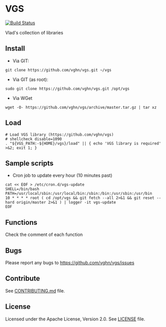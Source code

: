 # VGS
  [![Build Status](https://travis-ci.org/vghn/vgs.svg?branch=master)](https://travis-ci.org/vghn/vgs)

Vlad's collection of libraries

## Install
- Via GIT:
```
git clone https://github.com/vghn/vgs.git ~/vgs
```
- Via GIT (as root):
```
sudo git clone https://github.com/vghn/vgs.git /opt/vgs
```
- Via WGet
```
wget -O- https://github.com/vghn/vgs/archive/master.tar.gz | tar xz
```

## Load
```
# Load VGS library (https://github.com/vghn/vgs)
# shellcheck disable=1090
. "${VGS_PATH:-${HOME}/vgs}/load" || { echo 'VGS library is required' >&2; exit 1; }
```

## Sample scripts
- Cron job to update every hour (10 minutes past)
```
cat << EOF > /etc/cron.d/vgs-update
SHELL=/bin/bash
PATH=/usr/local/sbin:/usr/local/bin:/sbin:/bin:/usr/sbin:/usr/bin
10 * * * * root ( cd /opt/vgs && git fetch --all 2>&1 && git reset --hard origin/master 2>&1 ) | logger -it vgs-update
EOF
```

## Functions
Check the comment of each function

## Bugs
Please report any bugs to https://github.com/vghn/vgs/issues

## Contribute
See [CONTRIBUTING.md](CONTRIBUTING.md) file.

## License
Licensed under the Apache License, Version 2.0.
See [LICENSE](LICENSE) file.
